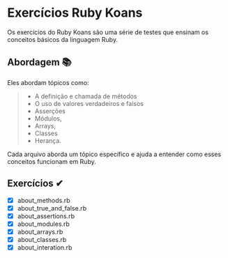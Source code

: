# Exercícios Ruby Koans
Os exercícios do Ruby Koans são uma série de testes que ensinam os conceitos básicos da linguagem Ruby.

## Abordagem 📚
Eles abordam tópicos como:

> - A definição e chamada de métodos
> - O uso de valores verdadeiros e falsos
> - Asserções
> - Módulos,
> - Arrays,
> - Classes
> - Herança. 

Cada arquivo aborda um tópico específico e ajuda a entender como esses conceitos funcionam em Ruby. 

## Exercícios ✔
- [x] about_methods.rb
- [x] about_true_and_false.rb
- [x] about_assertions.rb
- [x] about_modules.rb
- [x] about_arrays.rb
- [x] about_classes.rb
- [x] about_interation.rb

